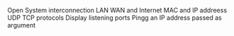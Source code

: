 Open System interconnection
LAN WAN and Internet
MAC and IP addreess
UDP TCP protocols
Display listening ports
Pingg an IP address passed as argument

